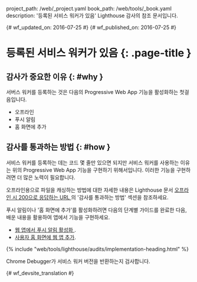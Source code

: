 project_path: /web/_project.yaml
book_path: /web/tools/_book.yaml
description: '등록된 서비스 워커가 있음' Lighthouse 감사의 참조 문서입니다.

{# wf_updated_on: 2016-07-25 #}
{# wf_published_on: 2016-07-25 #}

# 등록된 서비스 워커가 있음 {: .page-title }

## 감사가 중요한 이유 {: #why }

서버스 워커를 등록하는 것은 다음의 Progressive Web App 기능을
활성화하는 첫걸음입니다.

* 오프라인
* 푸시 알림
* 홈 화면에 추가

## 감사를 통과하는 방법 {: #how }

서비스 워커를 등록하는 데는 코드 몇 줄만 있으면 되지만
서비스 워커를 사용하는 이유는 위의 Progressive Web App 기능을
구현하기 위해서입니다. 이러한 기능을 구현하려면
더 많은 노력이 필요합니다.

오프라인용으로 파일을 캐싱하는 방법에 대한 자세한 내용은
Lighthouse 문서 [오프라인 시 200으로 응답하는 URL
](http-200-when-offline#how)의 '감사를 통과하는 방법' 섹션을 참조하세요.

푸시 알림이나 '홈 화면에 추가'를 활성화하려면
다음의 단계별 가이드를 완료한 다음, 배운 내용을 활용하여
앱에서 기능을 구현하세요.

* [웹 앱에서 푸시 알림 활성화
](https://codelabs.developers.google.com/codelabs/push-notifications).
* [사용자 홈 화면에 웹 앱
추가](https://codelabs.developers.google.com/codelabs/add-to-home-screen).

{% include "web/tools/lighthouse/audits/implementation-heading.html" %}

Chrome Debugger가 서비스 워커 버전을 반환하는지 검사합니다.


{# wf_devsite_translation #}
